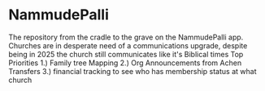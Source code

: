# NammudePalli
The repository from the cradle to the grave on the NammudePalli app. 
Churches are in desperate need of a communications upgrade, despite being in 2025 the church still communicates  like it's Biblical times 
Top Priorities 
1.) Family tree Mapping 
2.) Org Announcements from Achen Transfers 
3.) financial tracking to see who has membership status at what church 

